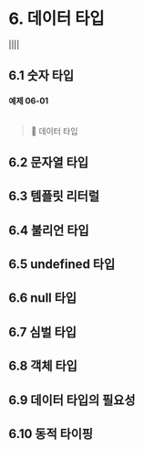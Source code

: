 # 6. 데이터 타입

||||

## 6.1 숫자 타입

#### 예제 06-01
```

```

> 📝 데이터 타입 <br>

## 6.2 문자열 타입
## 6.3 템플릿 리터럴
## 6.4 불리언 타입
## 6.5 undefined 타입
## 6.6 null 타입
## 6.7 심벌 타입
## 6.8 객체 타입
## 6.9 데이터 타입의 필요성
## 6.10 동적 타이핑


